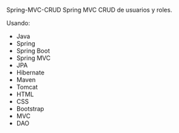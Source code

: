 Spring-MVC-CRUD
Spring MVC CRUD de usuarios y roles.

Usando:

- Java
- Spring
- Spring Boot
- Spring MVC
- JPA
- Hibernate
- Maven
- Tomcat
- HTML
- CSS
- Bootstrap
- MVC
- DAO
